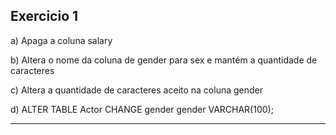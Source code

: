 ## Exercicio 1

a) Apaga a coluna salary

b) Altera o nome da coluna de gender para sex e mantém a quantidade de caracteres

c) Altera a quantidade de caracteres aceito na coluna gender

d) ALTER TABLE Actor CHANGE gender gender VARCHAR(100);

-------------

